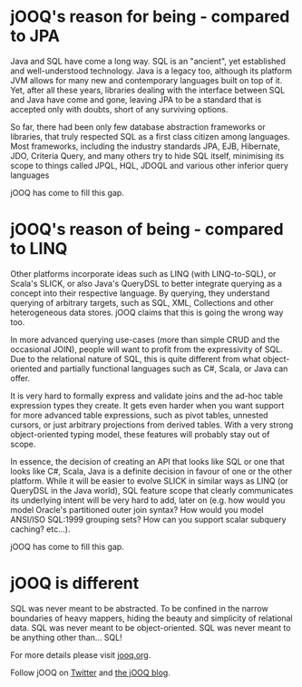 jOOQ's reason for being - compared to JPA
=========================================

Java and SQL have come a long way. SQL is an "ancient", yet established and well-understood technology. Java is a legacy too, although its platform JVM allows for many new and contemporary languages built on top of it. Yet, after all these years, libraries dealing with the interface between SQL and Java have come and gone, leaving JPA to be a standard that is accepted only with doubts, short of any surviving options.

So far, there had been only few database abstraction frameworks or libraries, that truly respected SQL as a first class citizen among languages. Most frameworks, including the industry standards JPA, EJB, Hibernate, JDO, Criteria Query, and many others try to hide SQL itself, minimising its scope to things called JPQL, HQL, JDOQL and various other inferior query languages

jOOQ has come to fill this gap.

jOOQ's reason of being - compared to LINQ
=========================================

Other platforms incorporate ideas such as LINQ (with LINQ-to-SQL), or Scala's SLICK, or also Java's QueryDSL to better integrate querying as a concept into their respective language. By querying, they understand querying of arbitrary targets, such as SQL, XML, Collections and other heterogeneous data stores. jOOQ claims that this is going the wrong way too.

In more advanced querying use-cases (more than simple CRUD and the occasional JOIN), people will want to profit from the expressivity of SQL. Due to the relational nature of SQL, this is quite different from what object-oriented and partially functional languages such as C#, Scala, or Java can offer.

It is very hard to formally express and validate joins and the ad-hoc table expression types they create. It gets even harder when you want support for more advanced table expressions, such as pivot tables, unnested cursors, or just arbitrary projections from derived tables. With a very strong object-oriented typing model, these features will probably stay out of scope.

In essence, the decision of creating an API that looks like SQL or one that looks like C#, Scala, Java is a definite decision in favour of one or the other platform. While it will be easier to evolve SLICK in similar ways as LINQ (or QueryDSL in the Java world), SQL feature scope that clearly communicates its underlying intent will be very hard to add, later on (e.g. how would you model Oracle's partitioned outer join syntax? How would you model ANSI/ISO SQL:1999 grouping sets? How can you support scalar subquery caching? etc...).

jOOQ has come to fill this gap.

jOOQ is different
=================
SQL was never meant to be abstracted. To be confined in the narrow boundaries of heavy mappers, hiding the beauty and simplicity of relational data. SQL was never meant to be object-oriented. SQL was never meant to be anything other than... SQL!

For more details please visit [jooq.org](https://www.jooq.org).

Follow jOOQ on [Twitter](https://twitter.com/JavaOOQ) and [the jOOQ blog](https://blog.jooq.org).
